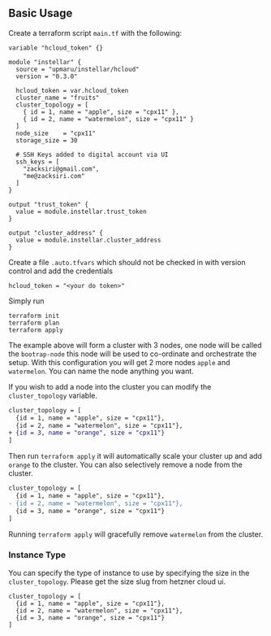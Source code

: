 ## Basic Usage

Create a terraform script `main.tf` with the following:

```hcl
variable "hcloud_token" {}

module "instellar" {
  source = "upmaru/instellar/hcloud"
  version = "0.3.0"

  hcloud_token = var.hcloud_token
  cluster_name = "fruits"
  cluster_topology = [
    { id = 1, name = "apple", size = "cpx11" },
    { id = 2, name = "watermelon", size = "cpx11" }
  ]
  node_size    = "cpx11"
  storage_size = 30

  # SSH Keys added to digital account via UI
  ssh_keys = [
    "zacksiri@gmail.com",
    "me@zacksiri.com"
  ]
}

output "trust_token" {
  value = module.instellar.trust_token
}

output "cluster_address" {
  value = module.instellar.cluster_address
}
```

Create a file `.auto.tfvars` which should not be checked in with version control and add the credentials

```hcl
hcloud_token = "<your do token>"
```

Simply run

```shell
terraform init
terraform plan
terraform apply
```

The example above will form a cluster with 3 nodes, one node will be called the `bootrap-node` this node will be used to co-ordinate and orchestrate the setup. With this configuration you will get 2 more nodes `apple` and `watermelon`. You can name the node anything you want.

If you wish to add a node into the cluster you can modify the `cluster_topology` variable.

```diff
cluster_topology = [
  {id = 1, name = "apple", size = "cpx11"},
  {id = 2, name = "watermelon", size = "cpx11"},
+ {id = 3, name = "orange", size = "cpx11"}
]
```

Then run `terraform apply` it will automatically scale your cluster up and add `orange` to the cluster. You can also selectively remove a node from the cluster.

```diff
cluster_topology = [
  {id = 1, name = "apple", size = "cpx11"},
- {id = 2, name = "watermelon", size = "cpx11"},
  {id = 3, name = "orange", size = "cpx11"}
]
```

Running `terraform apply` will gracefully remove `watermelon` from the cluster.

### Instance Type

You can specify the type of instance to use by specifying the size in the `cluster_topology`. Please get the size slug from hetzner cloud ui.

```hcl
cluster_topology = [
  {id = 1, name = "apple", size = "cpx11"},
  {id = 2, name = "watermelon", size = "cpx11"},
  {id = 3, name = "orange", size = "cpx11"}
]
```
